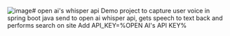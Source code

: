 ![image](https://github.com/smanasawala52/gloabalindustrial/assets/67199826/ab60d1f0-88fc-4084-b493-bd56b17e3e1f)# open ai's whisper api
Demo project to capture user voice in spring boot java send to open ai whisper api, gets speech to text back and performs search on site
Add
API_KEY=%OPEN AI's API KEY%
